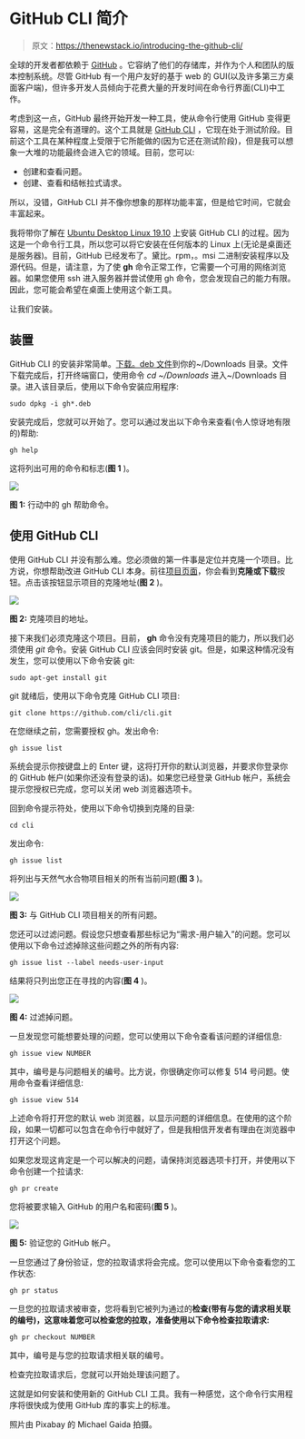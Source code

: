 # GitHub CLI 简介

> 原文：<https://thenewstack.io/introducing-the-github-cli/>

全球的开发者都依赖于 [GitHub](https://github.com/) 。它容纳了他们的存储库，并作为个人和团队的版本控制系统。尽管 GitHub 有一个用户友好的基于 web 的 GUI(以及许多第三方桌面客户端)，但许多开发人员倾向于花费大量的开发时间在命令行界面(CLI)中工作。

考虑到这一点，GitHub 最终开始开发一种工具，使从命令行使用 GitHub 变得更容易，这是完全有道理的。这个工具就是 [GitHub CLI](https://github.com/github/hub) ，它现在处于测试阶段。目前这个工具在某种程度上受限于它所能做的(因为它还在测试阶段)，但是我可以想象一大堆的功能最终会进入它的领域。目前，您可以:

*   创建和查看问题。
*   创建、查看和结帐拉式请求。

所以，没错，GitHub CLI 并不像你想象的那样功能丰富，但是给它时间，它就会丰富起来。

我将带你了解在 [Ubuntu Desktop Linux 19.10](http://releases.ubuntu.com/19.10/) 上安装 GitHub CLI 的过程。因为这是一个命令行工具，所以您可以将它安装在任何版本的 Linux 上(无论是桌面还是服务器)。目前，GitHub 已经发布了。黛比。rpm，。msi 二进制安装程序以及源代码。但是，请注意，为了使 **gh** 命令正常工作，它需要一个可用的网络浏览器。如果您使用 ssh 进入服务器并尝试使用 gh 命令，您会发现自己的能力有限。因此，您可能会希望在桌面上使用这个新工具。

让我们安装。

## 装置

GitHub CLI 的安装非常简单。[下载。deb 文件](https://github.com/cli/cli/releases/tag/v0.5.7)到你的~/Downloads 目录。文件下载完成后，打开终端窗口，使用命令 *cd ~/Downloads* 进入~/Downloads 目录。进入该目录后，使用以下命令安装应用程序:

`sudo dpkg -i gh*.deb`

安装完成后，您就可以开始了。您可以通过发出以下命令来查看(令人惊讶地有限的)帮助:

`gh help`

这将列出可用的命令和标志(**图 1** )。

![](img/6e7466694151e49e85966614468a279b.png)

**图 1:** 行动中的 gh 帮助命令。

## 使用 GitHub CLI

使用 GitHub CLI 并没有那么难。您必须做的第一件事是定位并克隆一个项目。比方说，你想帮助改进 GitHub CLI 本身。前往[项目页面](https://github.com/cli/cli)，你会看到**克隆或下载**按钮。点击该按钮显示项目的克隆地址(**图 2** )。

![](img/5e614947307ace196a78b756f7d10df3.png)

**图 2:** 克隆项目的地址。

接下来我们必须克隆这个项目。目前， **gh** 命令没有克隆项目的能力，所以我们必须使用 *git* 命令。安装 GitHub CLI 应该会同时安装 git。但是，如果这种情况没有发生，您可以使用以下命令安装 git:

`sudo apt-get install git`

git 就绪后，使用以下命令克隆 GitHub CLI 项目:

`git clone https://github.com/cli/cli.git`

在您继续之前，您需要授权 gh。发出命令:

`gh issue list`

系统会提示你按键盘上的 Enter 键，这将打开你的默认浏览器，并要求你登录你的 GitHub 帐户(如果你还没有登录的话)。如果您已经登录 GitHub 帐户，系统会提示您授权已完成，您可以关闭 web 浏览器选项卡。

回到命令提示符处，使用以下命令切换到克隆的目录:

`cd cli`

发出命令:

`gh issue list`

将列出与天然气水合物项目相关的所有当前问题(**图 3** )。

![](img/c2032b28284be5ec5eda6601d13c1940.png)

**图 3:** 与 GitHub CLI 项目相关的所有问题。

您还可以过滤问题。假设您只想查看那些标记为“需求-用户输入”的问题。您可以使用以下命令过滤掉除这些问题之外的所有内容:

`gh issue list --label needs-user-input`

结果将只列出您正在寻找的内容(**图 4** )。

![](img/8ef6b261bf60d47770dae25ea8f41bb8.png)

**图 4:** 过滤掉问题。

一旦发现您可能想要处理的问题，您可以使用以下命令查看该问题的详细信息:

`gh issue view NUMBER`

其中，编号是与问题相关的编号。比方说，你很确定你可以修复 514 号问题。使用命令查看详细信息:

`gh issue view 514`

上述命令将打开您的默认 web 浏览器，以显示问题的详细信息。在使用的这个阶段，如果一切都可以包含在命令行中就好了，但是我相信开发者有理由在浏览器中打开这个问题。

如果您发现这肯定是一个可以解决的问题，请保持浏览器选项卡打开，并使用以下命令创建一个拉请求:

`gh pr create`

您将被要求输入 GitHub 的用户名和密码(**图 5** )。

![](img/51b9499d40388565e73f84087749c45c.png)

**图 5:** 验证您的 GitHub 帐户。

一旦您通过了身份验证，您的拉取请求将会完成。您可以使用以下命令查看您的工作状态:

`gh pr status`

一旦您的拉取请求被审查，您将看到它被列为通过的**检查(带有与您的请求相关联的编号)，这意味着您可以检查您的拉取，准备使用以下命令检查拉取请求:**

`gh pr checkout NUMBER`

其中，编号是与您的拉取请求相关联的编号。

检查完拉取请求后，您就可以开始处理该问题了。

这就是如何安装和使用新的 GitHub CLI 工具。我有一种感觉，这个命令行实用程序将很快成为使用 GitHub 库的事实上的标准。

照片由 Pixabay 的 Michael Gaida 拍摄。

<svg xmlns:xlink="http://www.w3.org/1999/xlink" viewBox="0 0 68 31" version="1.1"><title>Group</title> <desc>Created with Sketch.</desc></svg>
